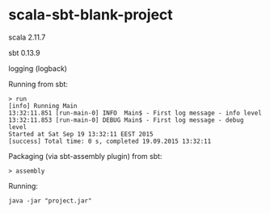 scala-sbt-blank-project
=======================

scala 2.11.7

sbt 0.13.9

logging (logback)



Running from sbt:

    > run
    [info] Running Main
    13:32:11.851 [run-main-0] INFO  Main$ - First log message - info level
    13:32:11.853 [run-main-0] DEBUG Main$ - First log message - debug level
    Started at Sat Sep 19 13:32:11 EEST 2015
    [success] Total time: 0 s, completed 19.09.2015 13:32:11


Packaging (via sbt-assembly plugin) from sbt:

    > assembly


Running:

    java -jar "project.jar"